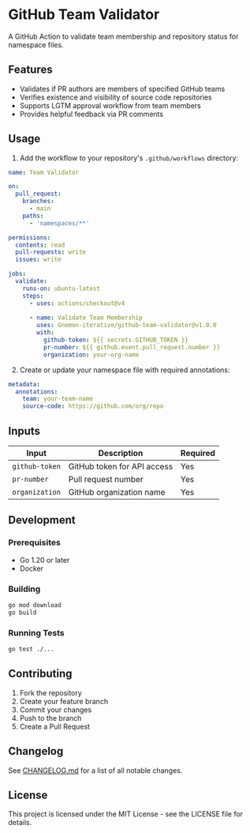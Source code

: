 # GitHub Team Validator

A GitHub Action to validate team membership and repository status for namespace files.

## Features

- Validates if PR authors are members of specified GitHub teams
- Verifies existence and visibility of source code repositories
- Supports LGTM approval workflow from team members
- Provides helpful feedback via PR comments

## Usage

1. Add the workflow to your repository's `.github/workflows` directory:

```yaml
name: Team Validator

on:
  pull_request:
    branches:
      - main
    paths:
      - 'namespaces/**'

permissions:
  contents: read
  pull-requests: write
  issues: write

jobs:
  validate:
    runs-on: ubuntu-latest
    steps:
      - uses: actions/checkout@v4
      
      - name: Validate Team Membership
        uses: Gnomon-iterative/github-team-validator@v1.0.0
        with:
          github-token: ${{ secrets.GITHUB_TOKEN }}
          pr-number: ${{ github.event.pull_request.number }}
          organization: your-org-name
```

2. Create or update your namespace file with required annotations:

```yaml
metadata:
  annotations:
    team: your-team-name
    source-code: https://github.com/org/repo
```

## Inputs

| Input | Description | Required |
|-------|-------------|----------|
| `github-token` | GitHub token for API access | Yes |
| `pr-number` | Pull request number | Yes |
| `organization` | GitHub organization name | Yes |

## Development

### Prerequisites
- Go 1.20 or later
- Docker

### Building
```bash
go mod download
go build
```

### Running Tests
```bash
go test ./...
```

## Contributing

1. Fork the repository
2. Create your feature branch
3. Commit your changes
4. Push to the branch
5. Create a Pull Request

## Changelog

See [CHANGELOG.md](CHANGELOG.md) for a list of all notable changes.

## License

This project is licensed under the MIT License - see the LICENSE file for details.
